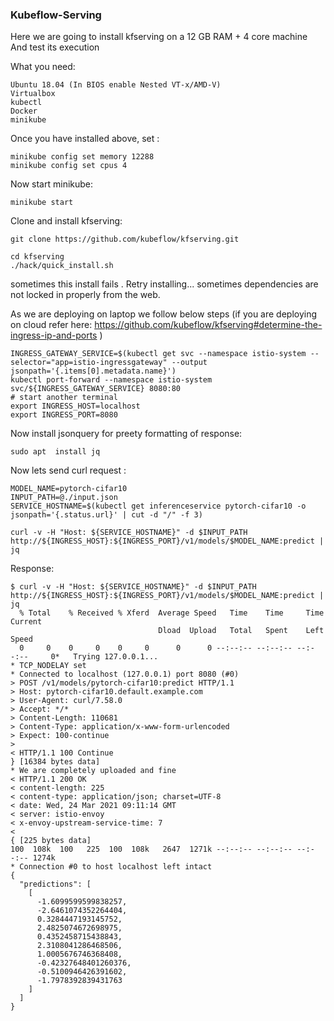 ### Kubeflow-Serving

Here we are going to install kfserving on a 12 GB RAM + 4 core machine
And test its execution

What you need:
```
Ubuntu 18.04 (In BIOS enable Nested VT-x/AMD-V)
Virtualbox
kubectl
Docker
minikube
```
Once you have installed above, set :
```
minikube config set memory 12288
minikube config set cpus 4
```
Now start minikube:

```
minikube start
```

Clone and install kfserving:
```
git clone https://github.com/kubeflow/kfserving.git

cd kfserving
./hack/quick_install.sh
```

sometimes this install fails . Retry installing... sometimes dependencies are not locked in properly from the web.

As we are deploying on laptop we follow below steps (if you are deploying on cloud refer here: https://github.com/kubeflow/kfserving#determine-the-ingress-ip-and-ports   )

```
INGRESS_GATEWAY_SERVICE=$(kubectl get svc --namespace istio-system --selector="app=istio-ingressgateway" --output jsonpath='{.items[0].metadata.name}')
kubectl port-forward --namespace istio-system svc/${INGRESS_GATEWAY_SERVICE} 8080:80
# start another terminal
export INGRESS_HOST=localhost
export INGRESS_PORT=8080
```

Now install jsonquery for preety formatting of response:
```
sudo apt  install jq
```

Now lets send curl request :

```
MODEL_NAME=pytorch-cifar10
INPUT_PATH=@./input.json
SERVICE_HOSTNAME=$(kubectl get inferenceservice pytorch-cifar10 -o jsonpath='{.status.url}' | cut -d "/" -f 3)

curl -v -H "Host: ${SERVICE_HOSTNAME}" -d $INPUT_PATH http://${INGRESS_HOST}:${INGRESS_PORT}/v1/models/$MODEL_NAME:predict | jq
```

Response:

```
$ curl -v -H "Host: ${SERVICE_HOSTNAME}" -d $INPUT_PATH http://${INGRESS_HOST}:${INGRESS_PORT}/v1/models/$MODEL_NAME:predict | jq
  % Total    % Received % Xferd  Average Speed   Time    Time     Time  Current
                                 Dload  Upload   Total   Spent    Left  Speed
  0     0    0     0    0     0      0      0 --:--:-- --:--:-- --:--:--     0*   Trying 127.0.0.1...
* TCP_NODELAY set
* Connected to localhost (127.0.0.1) port 8080 (#0)
> POST /v1/models/pytorch-cifar10:predict HTTP/1.1
> Host: pytorch-cifar10.default.example.com
> User-Agent: curl/7.58.0
> Accept: */*
> Content-Length: 110681
> Content-Type: application/x-www-form-urlencoded
> Expect: 100-continue
> 
< HTTP/1.1 100 Continue
} [16384 bytes data]
* We are completely uploaded and fine
< HTTP/1.1 200 OK
< content-length: 225
< content-type: application/json; charset=UTF-8
< date: Wed, 24 Mar 2021 09:11:14 GMT
< server: istio-envoy
< x-envoy-upstream-service-time: 7
< 
{ [225 bytes data]
100  108k  100   225  100  108k   2647  1271k --:--:-- --:--:-- --:--:-- 1274k
* Connection #0 to host localhost left intact
{
  "predictions": [
    [
      -1.6099599599838257,
      -2.6461074352264404,
      0.3284447193145752,
      2.4825074672698975,
      0.4352458715438843,
      2.3108041286468506,
      1.0005676746368408,
      -0.42327648401260376,
      -0.5100946426391602,
      -1.7978392839431763
    ]
  ]
}

```








